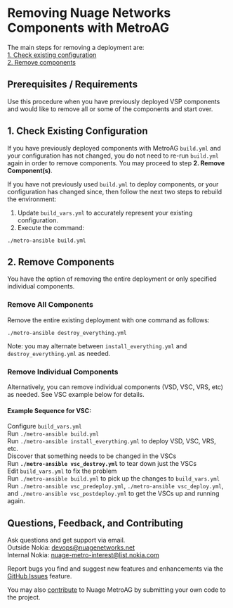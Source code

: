 # Removing Nuage Networks Components with MetroAG
The main steps for removing a deployment are:  
[1. Check existing configuration](#1-check-existing-configuration)  
[2. Remove components](#2-remove-components)  
## Prerequisites / Requirements
Use this procedure when you have previously deployed VSP components and would like to remove all or some of the components and start over.  
## 1. Check Existing Configuration
If you have previously deployed components with MetroAG `build.yml` and your configuration has not changed, you do not need to re-run `build.yml` again in order to remove components. You may proceed to step **2. Remove Component(s)**.  

If you have not previously used `build.yml` to deploy components, or your configuration has changed since, then follow the next two steps to rebuild the environment:   
1. Update `build_vars.yml` to accurately represent your existing configuration.
2. Execute the command:  
```
./metro-ansible build.yml
```  
## 2. Remove Components
You have the option of removing the entire deployment or only specified individual components.
### Remove All Components  
Remove the entire existing deployment with one command as follows:  
```
./metro-ansible destroy_everything.yml
```
Note: you may alternate between `install_everything.yml` and `destroy_everything.yml` as needed.  
### Remove Individual Components  
Alternatively, you can remove individual components (VSD, VSC, VRS, etc) as needed. See VSC example below for details.  
  #### Example Sequence for VSC:
  Configure `build_vars.yml`  
  Run `./metro-ansible build.yml`  
  Run `./metro-ansible install_everything.yml` to deploy VSD, VSC, VRS, etc.  
  Discover that something needs to be changed in the VSCs  
  Run **`./metro-ansible vsc_destroy.yml`** to tear down just the VSCs  
  Edit `build_vars.yml` to fix the problem  
  Run `./metro-ansible build.yml` to pick up the changes to `build_vars.yml`  
  Run `./metro-ansible vsc_predeploy.yml`, `./metro-ansible vsc_deploy.yml`, and `./metro-ansible vsc_postdeploy.yml` to get the VSCs up and running again.  
## Questions, Feedback, and Contributing
Ask questions and get support via email.  
  Outside Nokia: [devops@nuagenetworks.net](mailto:deveops@nuagenetworks.net "send email to nuage-metro project")  
  Internal Nokia: [nuage-metro-interest@list.nokia.com](mailto:nuage-metro-interest@list.nokia.com "send email to nuage-metro project")

Report bugs you find and suggest new features and enhancements via the [GitHub Issues](https://github.com/nuagenetworks/nuage-metro/issues "nuage-metro issues") feature.

You may also [contribute](../CONTRIBUTING.md) to Nuage MetroAG by submitting your own code to the project.
